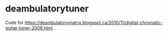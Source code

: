 # deambulatorytuner
Code for https://deambulatorymatrix.blogspot.ca/2010/11/digital-chromatic-guitar-tuner-2008.html .
